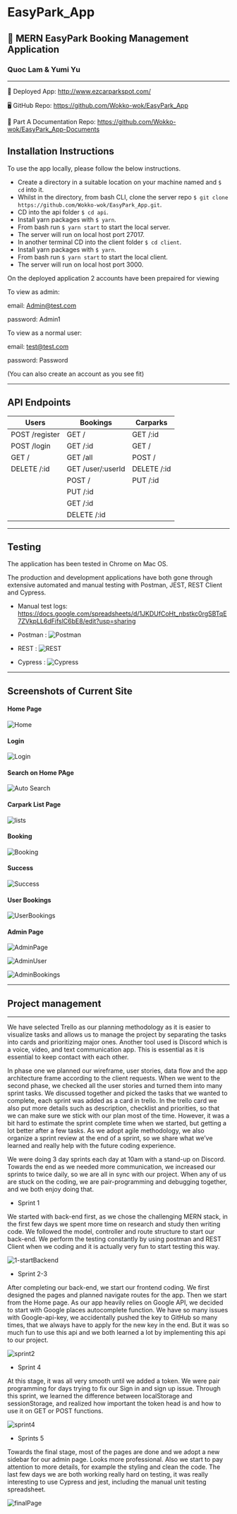 
# EasyPark_App
## 🚗 MERN EasyPark Booking Management Application
### Quoc Lam & Yumi Yu

---

💎 Deployed App: http://www.ezcarparkspot.com/

🖥 GitHub Repo: https://github.com/Wokko-wok/EasyPark_App

📖 Part A Documentation Repo: https://github.com/Wokko-wok/EasyPark_App-Documents


## Installation Instructions

To use the app locally, please follow the below instructions.

- Create a directory in a suitable location on your machine named and `$ cd` into it.
- Whilst in the directory, from bash CLI, clone the server repo `$ git clone https://github.com/Wokko-wok/EasyPark_App.git`.
- CD into the api folder `$ cd api`.
- Install yarn packages with `$ yarn`.
- From bash run `$ yarn start` to start the local server.
- The server will run on local host port 27017.
- In another terminal CD into the client folder `$ cd client`.
- Install yarn packages with `$ yarn`.
- From bash run `$ yarn start` to start the local client.
- The server will run on local host port 3000.


On the deployed application 2 accounts have been prepaired for viewing


To view as admin:

  email: Admin@test.com

  password: Admin1



To view as a normal user:

  email: test@test.com

  password: Password

(You can also create an account as you see fit)

---



## API Endpoints

| Users               | Bookings                | Carparks                  |
| ------------------- | ----------------------- | ------------------------- |
| POST /register      | GET /                   | GET /:id                  |
| POST /login         | GET /:id                | GET /                     |
| GET /               | GET /all                | POST /                    |
| DELETE /:id         | GET /user/:userId       | DELETE /:id               |
|                     | POST /                  | PUT /:id                  | 
|                     | PUT /:id                |                           |                    
|                     | GET /:id                |                           |                    
|                     | DELETE /:id             |                           | 

---



## Testing

The application has been tested in Chrome on Mac OS.

The production and development applications have both gone through extensive automated and manual testing with Postman, JEST, REST Client and Cypress.

- Manual test logs: https://docs.google.com/spreadsheets/d/1JKDUfCoHt_nbstkc0rgSBTqE7ZVkpLL6dFifslC6bE8/edit?usp=sharing


- Postman :
  ![Postman](docs/PostmanTesting.png)

- REST : 
  ![REST](docs/REST-ClientTesting.png)

- Cypress : 
  ![Cypress](docs/CYPRESS-ClientTEsting.png)

---



## Screenshots of Current Site

#### Home Page

![Home](docs/homePage.png)

#### Login

![Login](docs/loginPage.png)

#### Search on Home PAge

![Auto Search](docs/auto-search-HomePage.png)

#### Carpark List Page 

![lists](docs/carparkList-map.png)

#### Booking

![Booking](docs/bookingPage.png)

#### Success

![Success](docs/successbooking.png)

#### User Bookings

![UserBookings](docs/UserBookings.png)

#### Admin Page

![AdminPage](docs/adminPage.png)

![AdminUser](docs/Admin-user.png)

![AdminBookings](docs/Admin-bookings.png)


---



## Project management

----

We have selected Trello as our planning methodology as it is easier to visualize tasks and allows us to manage the project by separating the tasks into cards and prioritizing major ones. Another tool used is Discord which is a voice, video, and text communication app. This is essential as it is essential to keep contact with each other.

In phase one we planned our wireframe, user stories, data flow and the app architecture frame according to the client requests. When we went to the second phase, we checked all the user stories and turned them into many sprint tasks. We discussed together and picked the tasks that we wanted to complete, each sprint was added as a card in trello. In the trello card we also put more details such as description, checklist and priorities, so that we can make sure we stick with our plan most of the time. However, it was a bit hard to estimate the sprint complete time when we started, but getting a lot better after a few tasks. As we adopt agile methodology, we also organize a sprint review at the end of a sprint, so we share what we’ve learned and really help with the future coding experience. 

We were doing 3 day sprints each day at 10am with a stand-up on Discord. Towards the end as we needed more communication, we increased our sprints to twice daily, so we are all in sync with our project. When any of us are stuck on the coding, we are pair-programming and debugging together, and we both enjoy doing that. 

- Sprint 1

We started with back-end first, as we chose the challenging MERN stack, in the first few days we spent more time on research and study then writing code. We followed the model, controller and route structure to start our back-end. We perform the testing constantly by using postman and REST Client when we coding and it is actually very fun to start testing this way. 

![1-startBackend](docs/1-startBackend.png)



- Sprint 2-3

After completing our back-end, we start our frontend coding. We first designed the pages and planned navigate routes for the app. Then we start from the Home page. As our app heavily relies on Google API, we decided to start with Google places autocomplete function. We have so many issues with Google-api-key, we accidentally pushed the key to GitHub so many times, that we always have to apply for the new key in the end. But it was so much fun to use this api and we both learned a lot by implementing this api to our project. 

![sprint2](docs/sprint2.png)



- Sprint 4

At this stage, it was all very smooth until we added a token. We were pair programming for days trying to fix our Sign in and sign up issue. Through this sprint, we learned the difference between localStorage and sessionStorage, and realized how important the token head is and how to use it on GET or POST functions.



![sprint4](docs/sprint4.png)

-  Sprints 5

Towards the final stage, most of the pages are done and we adopt a new sidebar for our admin page. Looks more professional. Also we start to pay attention to more details, for example the styling and clean the code. The last few days we are both working really hard on testing, it was really interesting to use Cypress and jest, including the manual unit testing spreadsheet. 

![finalPage](docs/finalPage.png)








